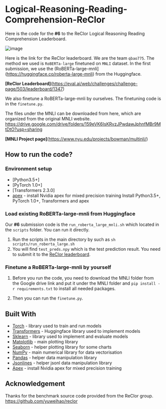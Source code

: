 # Logical-Reasoning-Reading-Comprehension-ReClor
Here is the code for the **#6** to the ReClor Logical Reasoning Reading Comprehension Leaderboard. 

![image](https://user-images.githubusercontent.com/23516191/125377937-f4415080-e3e1-11eb-897d-48350be6792f.png)

Here is the link for the ReClor leaderboard. We are the team `qbao775`. The method we used is `RoBERTa-large` finetuned on `MNLI` dataset. In the first submission, we use the (RoBERTa-large-mnli] (https://huggingface.co/roberta-large-mnli) from the Huggingface. 

**[ReClor Leaderboard]**(https://eval.ai/web/challenges/challenge-page/503/leaderboard/1347)

We also finetune a RoBERTa-large-mnli by ourselves. The finetuning code is in the `finetune.py`.

The files under the MNLI can be downloaded from here, which are organized from the original MNLI website.
https://drive.google.com/drive/folders/159eVK6IsKRvzJPwdawJphnfMBr9MtDtO?usp=sharing

**[MNLI Project page]**(https://www.nyu.edu/projects/bowman/multinli/)

##  How to run the code?
### Environment setup
- [Python3.5+]
- [PyTorch 1.0+]
- [Transformers 2.3.0]
- [apex](https://github.com/NVIDIA/apex) - install Nvidia apex for mixed precision training
Install Python3.5+, PyTorch 1.0+, Transformers and apex

### Load existing RoBERTa-large-mnli from Huggingface
Our **#6** submission code is the `run_roberta_large_mnli.sh` which located in the `scripts` folder. You can run it directly.
1. Run the scripts in the main directory by such as `sh scripts/run_roberta_large.sh`
2. You will find `test_preds.npy` which is the test prediction result. You need to submit it to the [ReClor leaderboard](https://evalai.cloudcv.org/web/challenges/challenge-page/503/leaderboard/1347).

### Finetune a RoBERTa-large-mnli by yourself
1. Before you run the code, you need to download the MNLI folder from the Google drive link and put it under the MNLI folder and `pip install -r requirements.txt` to install all needed packages.

2. Then you can run the `finetune.py`.

## Built With

 - [Torch](https://pytorch.org/) - library used to train and run models
 - [Transformers](https://huggingface.co/transformers/) - Huggingface library used to implement models
 - [Sklearn](https://scikit-learn.org/stable/) - library used to implement and evaluate models
 - [Matplotlib](https://matplotlib.org/) - main plotting library
 - [Seaborn](https://seaborn.pydata.org/) - helper plotting library for some charts
 - [NumPy](http://www.numpy.org/) - main numerical library for data vectorisation
 - [Pandas](https://pandas.pydata.org/) - helper data manipulation library
 - [Jsonlines](https://pypi.org/project/jsonlines/) - helper jsonl data manipulation library
 - [Apex](https://github.com/NVIDIA/apex/) - install Nvidia apex for mixed precision training

## Acknowledgement
Thanks for the benchmark source code provided from the ReClor group.
https://github.com/yuweihao/reclor
